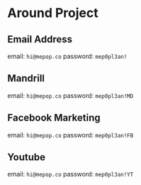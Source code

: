 # Around Project

## Email Address
email: `hi@mepop.co`
password: `mep0pl3an!`

## Mandrill

email: `hi@mepop.co`
password: `mep0pl3an!MD`

## Facebook Marketing

email: `hi@mepop.co`
password: `mep0pl3an!FB`

## Youtube

email: `hi@mepop.co`
password: `mep0pl3an!YT`
